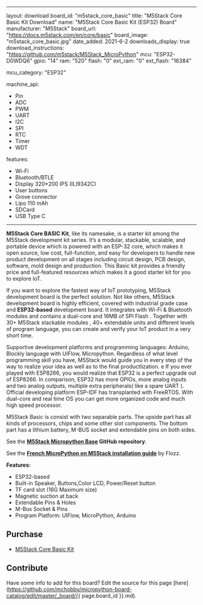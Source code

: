 
---
layout: download
board_id: "m5stack_core_basic"
title: "M5Stack Core Basic Kit Download"
name: "M5Stack Core Basic Kit (ESP32) Board"
manufacturer: "M5Stack"
board_url: "https://docs.m5stack.com/en/core/basic"
board_image: "m5stack_core_basic.jpg"
date_added: 2021-6-2
downloads_display: true
download_instructions: "https://github.com/m5stack/M5Stack_MicroPython"
mcu: "ESP32-D0WDQ6"
gpio: "14"
ram: "520"
flash: "0"
ext_ram: "0"
ext_flash: "16384"

mcu_category: "ESP32"

machine_api:
  - Pin
  - ADC
  - PWM
  - UART
  - I2C
  - SPI
  - RTC
  - Timer
  - WDT

features:
  - Wi-Fi
  - Bluetooth/BTLE
  - Display 320*200 IPS (ILI9342C)
  - User buttons
  - Grove connector
  - Lipo 110 mAh
  - SDCard
  - USB Type C
---

**M5Stack Core BASIC Kit**, like its namesake, is a starter kit among the M5Stack development kit series. It’s a modular, stackable, scalable, and portable device which is powered with an ESP-32 core, which makes it open source, low cost, full-function, and easy for developers to handle new product development on all stages including circuit design, PCB design, software, mold design and production. This Basic kit provides a friendly price and full-featured resources which makes it a good starter kit for you to explore IoT.


If you want to explore the fastest way of IoT prototyping, M5Stack development board is the perfect solution. Not like others, M5Stack development board is highly efficient, covered with industrial grade case and **ESP32-based** development board. It integrates with Wi-Fi & Bluetooth modules and contains a dual-core and 16MB of SPI Flash . Together with 30+ M5Stack stackable modules , 40+ extendable units and different levels of program language, you can create and verify your IoT product in a very short time.


Supportive development platforms and programming languages: Arduino, Blockly language with UIFlow, Micropython. Regardless of what level programming skill you have, M5Stack would guide you in every step of the way to realize your idea as well as to the final productlization. e If you ever played with ESP8266, you would realize that ESP32 is a perfect upgrade out of ESP8266. In comparison, ESP32 has more GPIOs, more analog inputs and two analog outputs, multiple extra peripherals( like a spare UART ). Official developing platform ESP-IDF has transplanted with FreeRTOS. With dual-core and real time OS you can get more organized code and much high speed processor.


M5Stack Basic is consist with two separable parts. The upside part has all kinds of processors, chips and some other slot components. The bottom part has a lithium battery, M-BUS socket and extendable pins on both sides.


See the __[M5Stack Micropython Base](https://github.com/m5stack/M5Stack_MicroPython) GitHub repository__.


See the __[French MicroPython on M5Stack installation guide](https://blog.flozz.fr/2019/07/15/micropython-sur-le-m5stack/)__ by Flozz.


**Features:**
* ESP32-based
* Built-in Speaker, Buttons,Color LCD, Power/Reset button
* TF card slot (16G Maximum size)
* Magnetic suction at back
* Extendable Pins & Holes
* M-Bus Socket & Pins
* Program Platform: UIFlow, MicroPython, Arduino


## Purchase
* [M5Stack Core Basic Kit](https://docs.m5stack.com/en/core/basic)

## Contribute

Have some info to add for this board? Edit the source for this page [here](https://github.com/mchobby/micropython-board-catalog/edit/master/_board/{{ page.board_id }}.md).
